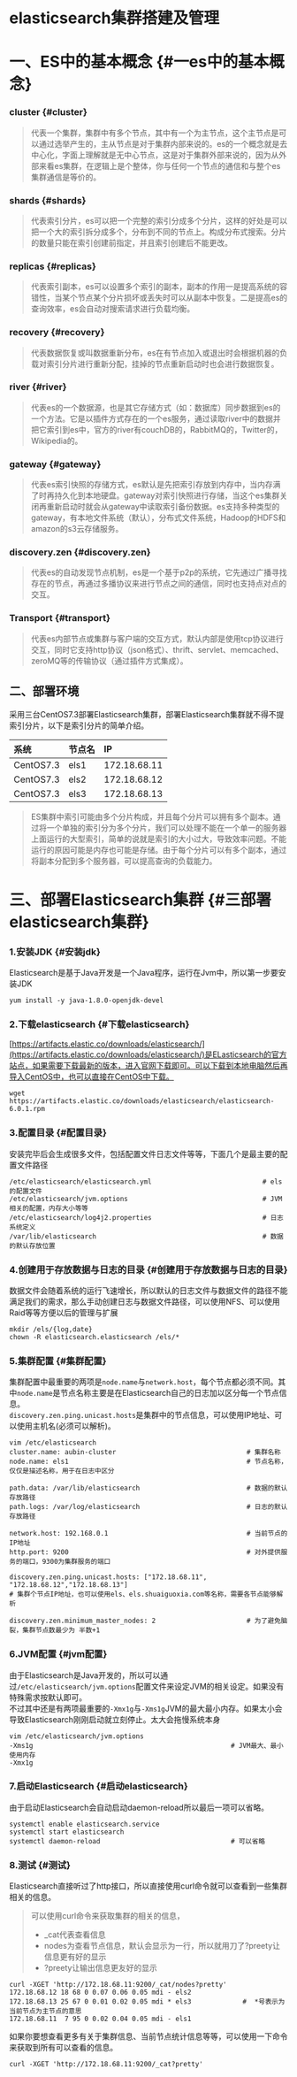 # elasticsearch集群搭建及管理

# 一、ES中的基本概念 {#一es中的基本概念}

### cluster {#cluster}

> 代表一个集群，集群中有多个节点，其中有一个为主节点，这个主节点是可以通过选举产生的，主从节点是对于集群内部来说的。es的一个概念就是去中心化，字面上理解就是无中心节点，这是对于集群外部来说的，因为从外部来看es集群，在逻辑上是个整体，你与任何一个节点的通信和与整个es集群通信是等价的。

### shards {#shards}

> 代表索引分片，es可以把一个完整的索引分成多个分片，这样的好处是可以把一个大的索引拆分成多个，分布到不同的节点上。构成分布式搜索。分片的数量只能在索引创建前指定，并且索引创建后不能更改。

### replicas {#replicas}

> 代表索引副本，es可以设置多个索引的副本，副本的作用一是提高系统的容错性，当某个节点某个分片损坏或丢失时可以从副本中恢复。二是提高es的查询效率，es会自动对搜索请求进行负载均衡。

### recovery {#recovery}

> 代表数据恢复或叫数据重新分布，es在有节点加入或退出时会根据机器的负载对索引分片进行重新分配，挂掉的节点重新启动时也会进行数据恢复。

### river {#river}

> 代表es的一个数据源，也是其它存储方式（如：数据库）同步数据到es的一个方法。它是以插件方式存在的一个es服务，通过读取river中的数据并把它索引到es中，官方的river有couchDB的，RabbitMQ的，Twitter的，Wikipedia的。

### gateway {#gateway}

> 代表es索引快照的存储方式，es默认是先把索引存放到内存中，当内存满了时再持久化到本地硬盘。gateway对索引快照进行存储，当这个es集群关闭再重新启动时就会从gateway中读取索引备份数据。es支持多种类型的gateway，有本地文件系统（默认），分布式文件系统，Hadoop的HDFS和amazon的s3云存储服务。

### discovery.zen {#discovery.zen}

> 代表es的自动发现节点机制，es是一个基于p2p的系统，它先通过广播寻找存在的节点，再通过多播协议来进行节点之间的通信，同时也支持点对点的交互。

### Transport {#transport}

> 代表es内部节点或集群与客户端的交互方式，默认内部是使用tcp协议进行交互，同时它支持http协议（json格式）、thrift、servlet、memcached、zeroMQ等的传输协议（通过插件方式集成）。

## 二、部署环境

采用三台CentOS7.3部署Elasticsearch集群，部署Elasticsearch集群就不得不提索引分片，以下是索引分片的简单介绍。

| 系统 | 节点名 | IP |
| :--- | :--- | :--- |
| CentOS7.3 | els1 | 172.18.68.11 |
| CentOS7.3 | els2 | 172.18.68.12 |
| CentOS7.3 | els3 | 172.18.68.13 |

> ES集群中索引可能由多个分片构成，并且每个分片可以拥有多个副本。通过将一个单独的索引分为多个分片，我们可以处理不能在一个单一的服务器上面运行的大型索引，简单的说就是索引的大小过大，导致效率问题。不能运行的原因可能是内存也可能是存储。由于每个分片可以有多个副本，通过将副本分配到多个服务器，可以提高查询的负载能力。

# 三、部署Elasticsearch集群 {#三部署elasticsearch集群}

### 1.安装JDK {#安装jdk}

Elasticsearch是基于Java开发是一个Java程序，运行在Jvm中，所以第一步要安装JDK

```
yum install -y java-1.8.0-openjdk-devel
```

### 2.下载elasticsearch {#下载elasticsearch}

[https://artifacts.elastic.co/downloads/elasticsearch/](https://artifacts.elastic.co/downloads/elasticsearch/)是ELasticsearch的官方站点，如果需要下载最新的版本，进入官网下载即可。可以下载到本地电脑然后再导入CentOS中，也可以直接在CentOS中下载。

```
wget https://artifacts.elastic.co/downloads/elasticsearch/elasticsearch-6.0.1.rpm
```

### 3.配置目录 {#配置目录}

安装完毕后会生成很多文件，包括配置文件日志文件等等，下面几个是最主要的配置文件路径

```
/etc/elasticsearch/elasticsearch.yml                            # els的配置文件
/etc/elasticsearch/jvm.options                                  # JVM相关的配置，内存大小等等
/etc/elasticsearch/log4j2.properties                            # 日志系统定义
/var/lib/elasticsearch                                          # 数据的默认存放位置
```

### 4.创建用于存放数据与日志的目录 {#创建用于存放数据与日志的目录}

数据文件会随着系统的运行飞速增长，所以默认的日志文件与数据文件的路径不能满足我们的需求，那么手动创建日志与数据文件路径，可以使用NFS、可以使用Raid等等方便以后的管理与扩展

```
mkdir /els/{log,date}
chown -R elasticsearch.elasticsearch /els/*
```

### 5.集群配置 {#集群配置}

集群配置中最重要的两项是`node.name`与`network.host`，每个节点都必须不同。其中`node.name`是节点名称主要是在Elasticsearch自己的日志加以区分每一个节点信息。  
`discovery.zen.ping.unicast.hosts`是集群中的节点信息，可以使用IP地址、可以使用主机名\(必须可以解析\)。

```
vim /etc/elasticsearch
cluster.name: aubin-cluster                                 # 集群名称
node.name: els1                                             # 节点名称，仅仅是描述名称，用于在日志中区分

path.data: /var/lib/elasticsearch                           # 数据的默认存放路径
path.logs: /var/log/elasticsearch                           # 日志的默认存放路径

network.host: 192.168.0.1                                   # 当前节点的IP地址
http.port: 9200                                             # 对外提供服务的端口，9300为集群服务的端口

discovery.zen.ping.unicast.hosts: ["172.18.68.11", "172.18.68.12","172.18.68.13"]       
# 集群个节点IP地址，也可以使用els、els.shuaiguoxia.com等名称，需要各节点能够解析

discovery.zen.minimum_master_nodes: 2                       # 为了避免脑裂，集群节点数最少为 半数+1
```

### 6.JVM配置 {#jvm配置}

由于Elasticsearch是Java开发的，所以可以通过`/etc/elasticsearch/jvm.options`配置文件来设定JVM的相关设定。如果没有特殊需求按默认即可。  
不过其中还是有两项最重要的`-Xmx1g`与`-Xms1g`JVM的最大最小内存。如果太小会导致Elasticsearch刚刚启动就立刻停止。太大会拖慢系统本身

```
vim /etc/elasticsearch/jvm.options
-Xms1g                                                  # JVM最大、最小使用内存
-Xmx1g
```

### 7.启动Elasticsearch {#启动elasticsearch}

由于启动Elasticsearch会自动启动daemon-reload所以最后一项可以省略。

```
systemctl enable elasticsearch.service
systemctl start elasticsearch
systemctl daemon-reload                                 # 可以省略
```

### 8.测试 {#测试}

Elasticsearch直接听过了http接口，所以直接使用curl命令就可以查看到一些集群相关的信息。

> 可以使用curl命令来获取集群的相关的信息，
>
> * \_cat代表查看信息
> * nodes为查看节点信息，默认会显示为一行，所以就用刀了?preety让信息更有好的显示
> * ?preety让输出信息更友好的显示

```
curl -XGET 'http://172.18.68.11:9200/_cat/nodes?pretty'
172.18.68.12 18 68 0 0.07 0.06 0.05 mdi - els2
172.18.68.13 25 67 0 0.01 0.02 0.05 mdi * els3             #  *号表示为当前节点为主节点的意思
172.18.68.11  7 95 0 0.02 0.04 0.05 mdi - els1
```

如果你要想查看更多有关于集群信息、当前节点统计信息等等，可以使用一下命令来获取到所有可以查看的信息。

```
curl -XGET 'http://172.18.68.11:9200/_cat?pretty'
```




